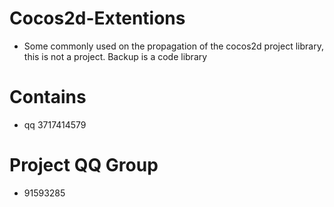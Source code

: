 # Cocos2d-Extentions

* Some commonly used on the propagation of the cocos2d project library, this is not a project. Backup is a code library
# Contains
* qq 3717414579
# Project QQ Group
* 91593285
